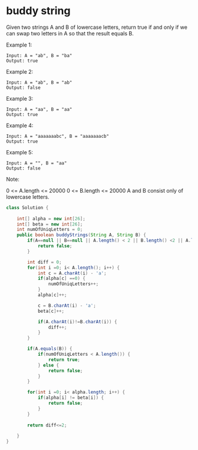 # buddy string

Given two strings A and B of lowercase letters, return true if and only if we can swap two letters in A so that the result equals B.

 

Example 1:
```
Input: A = "ab", B = "ba"
Output: true
```
Example 2:
```
Input: A = "ab", B = "ab"
Output: false
```
Example 3:
```
Input: A = "aa", B = "aa"
Output: true
```
Example 4:
```
Input: A = "aaaaaaabc", B = "aaaaaaacb"
Output: true
```
Example 5:
```
Input: A = "", B = "aa"
Output: false
```

Note:

0 <= A.length <= 20000
0 <= B.length <= 20000
A and B consist only of lowercase letters.


```java
class Solution {
    
    int[] alpha = new int[26];
    int[] beta = new int[26];
    int numOfUniqLetters = 0;
    public boolean buddyStrings(String A, String B) {
        if(A==null || B==null || A.length() < 2 || B.length() <2 || A.length()!=B.length()) {
            return false;
        }

        int diff = 0;
        for(int i =0; i< A.length(); i++) {
            int c = A.charAt(i) - 'a';
            if(alpha[c] ==0) {
                numOfUniqLetters++;
            }
            alpha[c]++;

            c = B.charAt(i) - 'a';
            beta[c]++;

            if(A.charAt(i)!=B.charAt(i)) {
                diff++;
            }
        }

        if(A.equals(B)) {
            if(numOfUniqLetters < A.length()) {
                return true;
            } else {
                return false;
            }
        }

        for(int i =0; i< alpha.length; i++) {
            if(alpha[i] != beta[i]) {
                return false;
            }
        }
        
        return diff<=2;
    
    }
}
```
